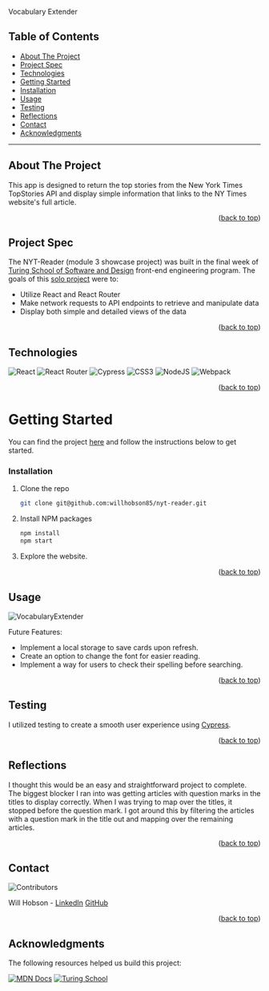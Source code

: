 <a name="readme-top"></a>

Vocabulary Extender

## Table of Contents

- [About The Project](#about-the-project)
- [Project Spec](#project-spec)
- [Technologies](#technologies)
- [Getting Started](#getting-started)
- [Installation](#installation)
- [Usage](#usage)
- [Testing](#testing)
- [Reflections](#reflections)
- [Contact](#contact)
- [Acknowledgments](#acknowledgments)

---

## About The Project

This app is designed to return the top stories from the New York Times TopStories API and display simple information that links to the NY Times website's full article.

<p align="right">(<a href="#readme-top">back to top</a>)</p>

## Project Spec

The NYT-Reader (module 3 showcase project) was built in the final week of [Turing School of Software and Design](https://turing.edu/) front-end engineering program. The goals of this [solo project](https://frontend.turing.edu/projects/module-3/showcase.html) were to:

- Utilize React and React Router
- Make network requests to API endpoints to retrieve and manipulate data
- Display both simple and detailed views of the data

<p align="right">(<a href="#readme-top">back to top</a>)</p>

## Technologies

![React](https://img.shields.io/badge/React-20232A?style=for-the-badge&logo=react&logoColor=61DAFB)
![React Router](https://img.shields.io/badge/React_Router-CA4245?style=for-the-badge&logo=react-router&logoColor=white)
![Cypress](https://img.shields.io/badge/-cypress-%23E5E5E5?style=for-the-badge&logo=cypress&logoColor=058a5e)
![CSS3](https://img.shields.io/badge/css3-%231572B6.svg?style=for-the-badge&logo=css3&logoColor=white)
![NodeJS](https://img.shields.io/badge/node.js-6DA55F?style=for-the-badge&logo=node.js&logoColor=white)
![Webpack](https://img.shields.io/badge/webpack-%238DD6F9.svg?style=for-the-badge&logo=webpack&logoColor=black)

<p align="right">(<a href="#readme-top">back to top</a>)</p>

<!-- GETTING STARTED -->

# Getting Started

You can find the project [here](https://github.com/willhobson85/nyt-reader) and follow the instructions below to get started.

### Installation

1. Clone the repo
   ```sh
   git clone git@github.com:willhobson85/nyt-reader.git
   ```
2. Install NPM packages
   ```sh
   npm install
   npm start
   ```
3. Explore the website.

<p align="right">(<a href="#readme-top">back to top</a>)</p>

<!-- USAGE EXAMPLES -->

## Usage

![VocabularyExtender](https://user-images.githubusercontent.com/99286590/201572382-c38664c4-8d3a-47c4-a407-acef70fbbe58.gif)

Future Features:
- Implement a local storage to save cards upon refresh.
- Create an option to change the font for easier reading.
- Implement a way for users to check their spelling before searching.


<p align="right">(<a href="#readme-top">back to top</a>)</p>

## Testing

I utilized testing to create a smooth user experience using [Cypress](https://www.cypress.io/).

<p align="right">(<a href="#readme-top">back to top</a>)</p>

## Reflections

I thought this would be an easy and straightforward project to complete. The biggest blocker I ran into was getting articles with question marks in the titles to display correctly. When I was trying to map over the titles, it stopped before the question mark. I got around this by filtering the articles with a question mark in the title out and mapping over the remaining articles. 

<p align="right">(<a href="#readme-top">back to top</a>)</p>

<!-- CONTACT -->

## Contact

![Contributors][contributors-shield]

Will Hobson - [LinkedIn](https://www.linkedin.com/in/the-william-hobson/) [GitHub](https://github.com/willhobson85)

<p align="right">(<a href="#readme-top">back to top</a>)</p>

<!-- ACKNOWLEDGMENTS -->

## Acknowledgments

The following resources helped us build this project:

[![MDN Docs][mdn-shield]][mdn]
[![Turing School](https://img.shields.io/badge/Turing_School-030303?style=for-the-badge)](https://turing.edu/)


<!-- MARKDOWN LINKS & IMAGES -->
<!-- https://www.markdownguide.org/basic-syntax/#reference-style-links -->

[mdn-shield]: https://img.shields.io/badge/MDN_Web_Docs-black?style=for-the-badge&logo=mdnwebdocs&logoColor=white
[mdn]: https://developer.mozilla.org/en-US/
[contributors-shield]: https://img.shields.io/badge/Contributors-1-2ea44f?style=for-the-badge